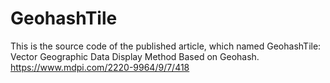 # GeohashTile

This is the source code of the published article, which named GeohashTile: Vector Geographic Data Display
Method Based on Geohash.
https://www.mdpi.com/2220-9964/9/7/418
